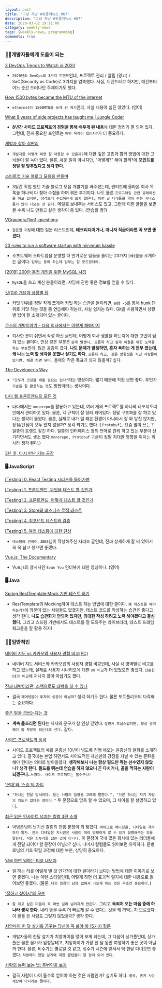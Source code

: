 ```yaml
---
layout: post
title: "그냥 저냥 #위클리뉴스 #67"
description: "그냥 저냥 #위클리뉴스 #67"
date: 2020-03-02 19:11:00
category: weekly-news
tags: [weekly-news, programming]
comments: true
---
```


### 👍🏻개발자들에게 도움이 되는

[3 DevOps Trends to Watch in 2020](https://medium.com/memory-leak/3-devops-trends-to-watch-in-2020-827f69475ff0)

- `2020년의 DevOps의 3가지 트렌드`인데, 프로젝트 관리 / 알림 (경고) / SaC(Security as Code)로 3가지를 압축했다. 사실, 트렌드라고 하지만, 예전부터 어느 순간 드러나던 주제이기도 했다.

[How 1500 bytes became the MTU of the internet](https://blog.benjojo.co.uk/post/why-is-ethernet-mtu-1500)

- `ethernet이 1500MTU를 쓰게 된 계기`인데, 사실 내용이 쉽진 않았다. (영어)

[What 8 years of side projects has taught me | Jungle Coder](https://www.junglecoder.com/blog/idea-chain-themes)

- **8년간 사이드 프로젝트의 경험을 통해 배우게 된 내용**에 대한 정리가 잘 되어 있다. 그런데, 진짜 중요한 포인트는 `어떤 목적이 있는지?`가 더 중요하다.

[개발자 찾아 삼만리](https://hl1itj.tistory.com/208)

- `개발자를 어떻게 하면 잘 채용할 수 있을까?`에 대한 깊은 고민과 함께 방법에 대한 고뇌들이 잘 녹아 있다. 물론, 쉬운 일이 아니지만, "어떻게?" 해야 할까?에 **포인트를 정말 잘 맞추었다고 생각 한다**.

[스타트업 기술 블로그 모음을 만들며](https://medium.com/@changjoopark/%EC%8A%A4%ED%83%80%ED%8A%B8%EC%97%85-%EA%B8%B0%EC%88%A0-%EB%B8%94%EB%A1%9C%EA%B7%B8-%EB%AA%A8%EC%9D%8C%EC%9D%84-%EB%A7%8C%EB%93%A4%EB%A9%B0-da1ba22627f1)

- 3일간 작업 했던 기술 블로그 모음 개발기를 써주셨는데, 원티드에 올라온 회사 목록을 하나씩 다 찾아 수집을 하며 겪은 후기이다. 나도 물론 `프로그래밍 관련 큐레이션을 하고 있지만, 생각보다 수집하는게 쉽지 않은데, 이런 글 타래들을 엮어 주는 서비스들이 많이 나오는 것 같다.` 메일로 보내주는 서비스도 있고, 그런데 이런 글들을 보면 볼 수록 나도 만들고 싶은 생각이 좀 있다. (연습할 겸?)

[VGraupera/1on1-questions](https://github.com/VGraupera/1on1-questions)

- `원온원 미팅`에 대한 질문 리스트인데, **테크리더이거나, 매니저 직급이라면 꼭 보면 좋겠다.**

[23 rules to run a software startup with minimum hassle]([https://www.joisig.com/rules-software-startup-minimum-hassle](https://www.joisig.com/rules-software-startup-minimum-hassle))

- 소프트웨어 스타트업을 운영할 때 번거로운 일들을 줄이는 23가지 (국)룰을 소개하는 글이다. `일부는 동의 하는데 일부는 잘 모르겠더라.`

[[2019] 200만 동접 게임을 위한 MySQL 샤딩](https://www.youtube.com/watch?v=8Eb_n7JA1yA&feature=youtu.be)

- `MySQL`을 쓰고 계신 분들이라면, 샤딩에 관한 좋은 정보를 얻을 수 있다.

[깃(Git) 개념과 상황별 팁](http://jeonghwan-kim.github.io/dev/2020/02/10/git-usage.html)

- 커밋 단위를 정말 작게 쪼개어 커밋 하는 습관을 들이려면, `add -p`를 통해 hunk 단위로 커밋 하는 것을 좀 연습해야 하는데, 사실 쉽지는 않다. Git을 사용하면서 상황별 팁이 잘 소개되어 있는 글이다.

[쿠스의 개발이야기 - 다음 회사에서는 이렇게 해봐야지](https://developer.qustory.com/post/i-will-do-in-next-company/)

- 퇴사한 분이 쉬면서 작성 하신 글인데, 어떻게 회사 생활을 하는지에 대한 고민이 담겨 있는 글이다. 인상 깊은 부분은 `문제 발생시, 공론화 하고 실제 해결을 위한 노력을 하는 부분`인데, 많은 공감이 갔다. **나도 문제가 발생하면, 혼자 욕하는 게 전부 였는데, 왜 나는 노력 할 생각을 못했나 싶기도 하다.** `공론화 하고, 같은 방향성을 지닌 사람들이 있다면, 해결 하면 된다.` 올해의 작은 목표가 되지 않을까? 싶다.

[The Developer's Way](https://a16z.com/2020/01/09/the-developers-way/)

- `"모두가 코딩을 배울 필요는 없다"`라는 영상이다. 짧기 때문에 직접 보면 좋다. 무언가 `기술을 잘 활용하는 것`도 방법이라는 생각이다.

[타다 웹 프론트엔드의 모든 것](http://engineering.vcnc.co.kr/2020/01/introduce-tada-web-frontend/)

- 타다에서는 `monorepo`를 활용하고 있는데, 여러 개의 프로젝트를 하나의 레포지토리 안에서 관리하고 있다. 물론, 각 규칙이 잘 정리 되어있다. 정말 구조화를 잘 하고 있다는 생각이 들었다. 물론, 실제로 내가 일 해본 환경이 아니라서 잘 와 닿진 않지만, 장점/단점이 모두 있지 않을까? 생각 되기도 했다. ( `Protobuf`는 요즘 많이 쓰는 ? 일종의 트렌드 같긴 하다. 일종의 인터페이스 정의 언어로 관리 하고 있는 부분이 신기하면서도 생소 했다.`monorepo, Protobuf` 구글이 정말 지대한 영향을 끼치는 회사라 생각 된다.)

[3년 후, 다시 만난 기능 공장](https://cojette.github.io/FF_after3years/)

### 🖥JavaScript

[[Testing] 0. React Testing 시리즈를 들어가며](https://jbee.io/react/testing-0-react-testing-intro/)

[[Testing] 1. 프론트엔드, 무엇을 테스트 할 것인가](https://jbee.io/react/testing-1-react-testing/)

[[Testing] 2. 프론트엔드, 어떻게 테스트 할 것인가](https://jbee.io/react/testing-2-react-testing/)

[[Testing] 3. Store와 비즈니스 로직 테스트](https://jbee.io/react/testing-3-react-testing/)

[[Testing] 4. 컴포넌트 테스트와 검증](https://jbee.io/react/testing-4-react-testing/)

[[Testing] 5. 여러 테스팅에 대한 단상](https://jbee.io/react/testing-5-react-testing/)

- `테스팅에 관하여`, `JBEE`님이 작성해주신 시리즈 글인데, 진짜 상세하게 잘 써 있어서 꼭 꼭 참고 했으면 좋겠다.

[Vue.js: The Documentary](https://www.youtube.com/watch?v=OrxmtDw4pVI)

- Vue.js의 창시자인 `Evan You` 인터뷰에 대한 영상이다. (영어)

### 🖥Java

[Spring RestTemplate Mock 기반 테스트 하기]([https://www.popit.kr/spring-resttemplate-mock-기반-테스트-하기/](https://www.popit.kr/spring-resttemplate-mock-%EA%B8%B0%EB%B0%98-%ED%85%8C%EC%8A%A4%ED%8A%B8-%ED%95%98%EA%B8%B0/))

- RestTemplate의 Mocking하여 테스트 하는 방법에 대한 글이다. `왜 테스트를 해야 하는가?`에 의문이 있는 사람들도 있겠지만, 테스트 코드를 작성하는 습관은 좋다고 생각 한다. **나도 습관화가 안되어 있지만, 최대한 작성 하려고 노력 해야겠다고 결심했다.** 그리고 스프링 기반에서도 테스트를 잘 도와주는 라이브러리, 테스트 프레임워크들을 잘 활용 하자!

### 🤟🏻일반적인

[네이버 지도 vs 카카오맵 사용자 경험 비교(PC)](https://sijinii.com/marketing/%EB%84%A4%EC%9D%B4%EB%B2%84-%EC%A7%80%EB%8F%84-vs-%EC%B9%B4%EC%B9%B4%EC%98%A4%EB%A7%B5-%EC%82%AC%EC%9A%A9%EC%9E%90-%EA%B2%BD%ED%97%98-%EB%B9%84%EA%B5%90/)

- 네이버 지도 서비스와 카카오맵의 사용자 경험 비교인데, 사실 각 영역별로 비교를 하고 있는데, 실제로 사용자 시나리오에 대한 `UX 비교`가 더 있었으면 좋겠다. `단순한 UI의 비교`에 지나지 않아 아쉽기도 했다.

[진짜 대박이라면, 소액으로도 대박을 칠 수 있다](https://ppss.kr/archives/212247)

- 결국 `깨어있음이 투자의 성공이 아닐까?` 생각 하기도 한다. 물론 포트폴리오의 다각화는 중요하다.

[좋은 말을 곱씹는다는 것](https://ppss.kr/archives/213122)

- **계속 옲조리면 된다**는 저자의 문구가 참 인상 깊었다. `살면서 조심스럽지만, 항상 경계해야 할 부분이 되는대로 산다.` 같다.

[사이드 프로젝트의 정석](https://ppss.kr/archives/211985)

- 사이드 프로젝트의 예를 윤종신 10년이 넘도록 진행 해오는 윤종신의 일화를 소개하고 있다. 결국에는 본업 하면서도 사이드적인 자신만의 강점을 지닐 수 있는 훈련을 해야 한다는 의미로 받아들였다. **생각해보니 나는 항상 필드만 뛰는 선수였지 않았나? 생각 한다. 필드를 뛰는데 연습을 하지 않으니 곧 다치거나, 골을 먹히는 사람이 되겠구나..**`느꼈다. 사이드 프로젝트는 필수구나!`

['꼰대'와 '스승'의 차이](https://ppss.kr/archives/212881)

- `"하나는 전달 방식이다. 듣는 사람의 입장을 고려해 말한다.", "다른 하나는 자기 자랑의 의도가 없다는 점이다."` 두 문장으로 압축 할 수 있으며, 그 차이를 잘 설명하고 있다.

[최근 읽은 인사이트 넘치는 칼럼 3편 소개](https://ppss.kr/archives/212883)

- 박병은님이 남기신 칼럼의 인용 문장이 와 닿았다. `마이크로 매니징을, 디테일로 착각하지 말자. 진짜 디테일은 지시받은 사람이 미리 명확하게 알 수 있게 설명해주는 것을 말한다. 작은 꼬투리를 잡는 것이 아니다.` 이 문장이 국내 많은 회사에 있는 리더들에게 전달 되어야 할 문장이 아닐까? 싶다. 나머지 칼럼들도 읽어보면 유익하다. 문병로님의 기초 확립 과정에 대한 부분, 상당히 중요하다.

[일을 하면 일하는 티를 내보자](https://ppss.kr/archives/212441)

- 일 하는 티를 어떻게 낼 것 인가?에 대한 글이라기 보다는 방법에 대한 이야기로 보면 좋겠다. 나는 이런 스타일인데, 어떻게 하면 더 효과적 일지에 대한 내용으로 읽어보면 좋겠다. (물론, `나의 칭찬이 남의 입에서 나오게 하는 것은 무조건 중요하다.`)

['잘하고 싶어서'의 모순](https://ppss.kr/archives/211291)

- `잘 하고 싶은 마음이 꼭 매번 걸려 넘어지게 만든다.` 그리고 **옥죄어 오는 마음 중에 하나라 생각 한다.** 내려 놓을 수록 더 빠르게 갈 수 있다는 것을 왜 까먹는지 모르겠다. 이 글을 쓴 사람도 그렇지 않았을까? 생각 한다.

[치앙마이 한 달 살기를 꿈꾸는 당신이 꼭 봐야 할 15가지 질문](https://ppss.kr/archives/211594)

- 개발자들의 한달 살기가 치앙마이를 많이 보게 되는데, 그 다음이 싱가폴인데, 싱가폴은 물론 물가가 엄청날테고, 치앙마이가 가장 한 달 동안 여행하기 좋은 곳이 아닐까 한다. 물론, 비수기는 별로일 것 같고, 성수기 시즌에 앞서서 딱 한달 다녀오면 좋겠다. `치앙마이 한달 살기에 대한 꿀팁들이 잘 정리 되어 있다.`

[사람의 능력 보는 법: 주변인을 보자](https://ppss.kr/archives/211587)

- 결국 사람이 나이 들수록 얻어야 하는 것은 사람인가? 싶기도 하다. `결국, 혼자 사는 세상이 아니라는 말이다.`
